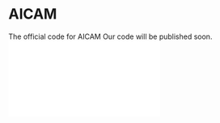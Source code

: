 # AICAM
The official code for AICAM
Our code will be published soon.
![image]([https://github.com/lexsaints/powershell/blob/master/IMG/ps2.png](https://github.com/diaodiao317/AICAM/blob/main/可视化.pdf)https://github.com/diaodiao317/AICAM/blob/main/可视化.pdf)
